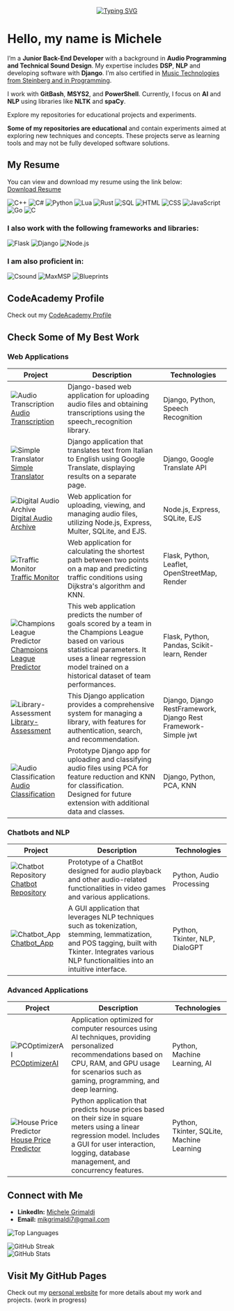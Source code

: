 <p align="center">
<a href="https://github.com/Mike014">
    <img src="https://readme-typing-svg.demolab.com?font=Georgia&size=18&duration=2000&pause=100&multiline=true&width=500&height=80&lines=Michele+Grimaldi;Back-End+Software+Developer+%7C+Audio+Programmer;DSP+%7C+AI+%7C+NLP" alt="Typing SVG" />
</a>
</p>

# Hello, my name is Michele

I’m a **Junior Back-End Developer** with a background in **Audio Programming and Technical Sound Design**. My expertise includes **DSP**, **NLP** and developing software with **Django**. I’m also certified in [Music Technologies from Steinberg and in Programming](https://www.linkedin.com/in/michele-grimaldi-599b36280/details/certifications/).

I work with **GitBash**, **MSYS2**, and **PowerShell**. Currently, I focus on **AI** and **NLP** using libraries like **NLTK** and **spaCy**.

Explore my repositories for educational projects and experiments.

**Some of my repositories are educational** and contain experiments aimed at exploring new techniques and concepts. These projects serve as learning tools and may not be fully developed software solutions.

## My Resume

You can view and download my resume using the link below:  
[Download Resume](https://drive.google.com/file/d/1oCYa-MGkEwIRMs6Y2g0gYt6duSrDK5l_/view?usp=sharing)  

![C++](https://img.shields.io/badge/C%2B%2B-00599C?style=for-the-badge&logo=c%2B%2B&logoColor=white) ![C#](https://img.shields.io/badge/C%23-239120?style=for-the-badge&logo=c-sharp&logoColor=white) ![Python](https://img.shields.io/badge/Python-3776AB?style=for-the-badge&logo=python&logoColor=white) ![Lua](https://img.shields.io/badge/Lua-2C2D72?style=for-the-badge&logo=lua&logoColor=white) ![Rust](https://img.shields.io/badge/Rust-000000?style=for-the-badge&logo=rust&logoColor=white) ![SQL](https://img.shields.io/badge/SQL-4479A1?style=for-the-badge&logo=sql&logoColor=white) ![HTML](https://img.shields.io/badge/HTML-E34F26?style=for-the-badge&logo=html5&logoColor=white) ![CSS](https://img.shields.io/badge/CSS-1572B6?style=for-the-badge&logo=css3&logoColor=white) ![JavaScript](https://img.shields.io/badge/JavaScript-F7DF1E?style=for-the-badge&logo=javascript&logoColor=black) ![Go](https://img.shields.io/badge/Go-00ADD8?style=for-the-badge&logo=go&logoColor=white) ![C](https://img.shields.io/badge/C-00599C?style=for-the-badge&logo=c&logoColor=white)

### I also work with the following frameworks and libraries:

![Flask](https://img.shields.io/badge/Flask-000000?style=for-the-badge&logo=flask&logoColor=white) ![Django](https://img.shields.io/badge/Django-092E20?style=for-the-badge&logo=django&logoColor=white) ![Node.js](https://img.shields.io/badge/Node.js-339933?style=for-the-badge&logo=nodedotjs&logoColor=white)

### I am also proficient in:

![Csound](https://img.shields.io/badge/Csound-000000?style=for-the-badge&logo=csound&logoColor=white) ![MaxMSP](https://img.shields.io/badge/MaxMSP-000000?style=for-the-badge&logo=max&logoColor=white) ![Blueprints](https://img.shields.io/badge/Blueprints-000000?style=for-the-badge&logo=unreal-engine&logoColor=white)

## CodeAcademy Profile

Check out my [CodeAcademy Profile](https://www.codecademy.com/profiles/Mike_014)

## Check Some of My Best Work

### **Web Applications**

| Project | Description | Technologies |
|---------|-------------|--------------|
| ![Audio Transcription](https://img.shields.io/badge/Audio%20Transcription-Project%20Icon?style=for-the-badge&logo=github&logoColor=white) [Audio Transcription](https://github.com/Mike014/Audio-Transcription) | Django-based web application for uploading audio files and obtaining transcriptions using the speech_recognition library. | Django, Python, Speech Recognition |
| ![Simple Translator](https://img.shields.io/badge/Simple%20Translator-Project%20Icon?style=for-the-badge&logo=github&logoColor=white) [Simple Translator](https://github.com/Mike014/Simple-Translator) | Django application that translates text from Italian to English using Google Translate, displaying results on a separate page. | Django, Google Translate API |
| ![Digital Audio Archive](https://img.shields.io/badge/Digital%20Audio%20Archive-Project%20Icon?style=for-the-badge&logo=github&logoColor=white) [Digital Audio Archive](https://github.com/Mike014/Digital-Audio-Archive) | Web application for uploading, viewing, and managing audio files, utilizing Node.js, Express, Multer, SQLite, and EJS. | Node.js, Express, SQLite, EJS |
| ![Traffic Monitor](https://img.shields.io/badge/Traffic%20Monitor-Project%20Icon?style=for-the-badge&logo=github&logoColor=white) [Traffic Monitor](https://traffic-monitor.onrender.com/) | Web application for calculating the shortest path between two points on a map and predicting traffic conditions using Dijkstra's algorithm and KNN. | Flask, Python, Leaflet, OpenStreetMap, Render |
| ![Champions League Predictor](https://img.shields.io/badge/Champions%20League%20Predictor-Project%20Icon?style=for-the-badge&logo=github&logoColor=white) [Champions League Predictor](https://champions-league-predictor.onrender.com/) | This web application predicts the number of goals scored by a team in the Champions League based on various statistical parameters. It uses a linear regression model trained on a historical dataset of team performances. | Flask, Python, Pandas, Scikit-learn, Render |
| ![Library-Assessment](https://img.shields.io/badge/Library%20Assessment%20-Project%20Icon?style=for-the-badge&logo=github&logoColor=white) [Library-Assessment](https://champions-league-predictor.onrender.com/](https://github.com/Mike014/Library-Assessment)) | This Django application provides a comprehensive system for managing a library, with features for authentication, search, and recommendation.  | Django, Django RestFramework, Django Rest Framework-Simple jwt |
| ![Audio Classification](https://img.shields.io/badge/Audio%20Classification-Project%20Icon?style=for-the-badge&logo=github&logoColor=white) [Audio Classification](https://github.com/Mike014/Audio-Classification-) | Prototype Django app for uploading and classifying audio files using PCA for feature reduction and KNN for classification. Designed for future extension with additional data and classes. | Django, Python, PCA, KNN |

### **Chatbots and NLP**

| Project | Description | Technologies |
|---------|-------------|--------------|
| ![Chatbot Repository](https://img.shields.io/badge/Chatbot%20Repository-Project%20Icon?style=for-the-badge&logo=github&logoColor=white) [Chatbot Repository](https://github.com/Mike014/Chatbot) | Prototype of a ChatBot designed for audio playback and other audio-related functionalities in video games and various applications. | Python, Audio Processing |
| ![Chatbot_App](https://img.shields.io/badge/Chatbot_App-Project%20Icon?style=for-the-badge&logo=github&logoColor=white) [Chatbot_App](https://github.com/Mike014/Chatbot_App/tree/main) | A GUI application that leverages NLP techniques such as tokenization, stemming, lemmatization, and POS tagging, built with Tkinter. Integrates various NLP functionalities into an intuitive interface. | Python, Tkinter, NLP, DialoGPT |

### **Advanced Applications**

| Project | Description | Technologies |
|---------|-------------|--------------|
| ![PCOptimizerAI](https://img.shields.io/badge/PCOptimizerAI-Project%20Icon?style=for-the-badge&logo=github&logoColor=white) [PCOptimizerAI](https://github.com/Mike014/PCOptimizerAI) | Application optimized for computer resources using AI techniques, providing personalized recommendations based on CPU, RAM, and GPU usage for scenarios such as gaming, programming, and deep learning. | Python, Machine Learning, AI |
| ![House Price Predictor](https://img.shields.io/badge/House%20Price%20Predictor-Project%20Icon?style=for-the-badge&logo=github&logoColor=white) [House Price Predictor](https://github.com/Mike014/House-Price-Predictor-Application) | Python application that predicts house prices based on their size in square meters using a linear regression model. Includes a GUI for user interaction, logging, database management, and concurrency features. | Python, Tkinter, SQLite, Machine Learning |


## Connect with Me

- **LinkedIn:** [Michele Grimaldi](https://www.linkedin.com/in/michele-grimaldi-599b36280/)
- **Email:** [mikgrimaldi7@gmail.com](mailto:mikgrimaldi7@gmail.com)

![Top Languages](https://github-readme-stats.vercel.app/api/top-langs/?username=Mike014&layout=compact)

![GitHub Streak](https://github-readme-streak-stats.herokuapp.com/?user=Mike014&theme=dark)  
![GitHub Stats](https://github-readme-stats.vercel.app/api?username=Mike014&show_icons=true&theme=dark)

## Visit My GitHub Pages


Check out my [personal website](https://mike014.github.io/) for more details about my work and projects. (work in progress)





